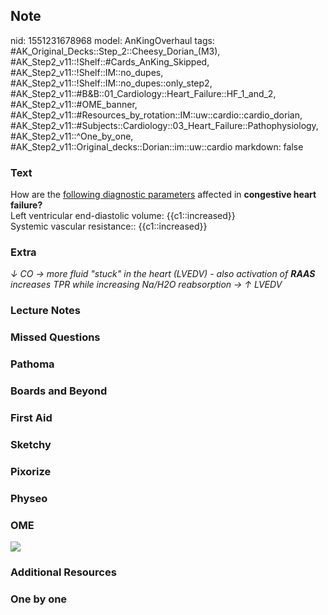 ## Note
nid: 1551231678968
model: AnKingOverhaul
tags: #AK_Original_Decks::Step_2::Cheesy_Dorian_(M3), #AK_Step2_v11::!Shelf::#Cards_AnKing_Skipped, #AK_Step2_v11::!Shelf::IM::no_dupes, #AK_Step2_v11::!Shelf::IM::no_dupes::only_step2, #AK_Step2_v11::#B&B::01_Cardiology::Heart_Failure::HF_1_and_2, #AK_Step2_v11::#OME_banner, #AK_Step2_v11::#Resources_by_rotation::IM::uw::cardio::cardio_dorian, #AK_Step2_v11::#Subjects::Cardiology::03_Heart_Failure::Pathophysiology, #AK_Step2_v11::^One_by_one, #AK_Step2_v11::Original_decks::Dorian::im::uw::cardio
markdown: false

### Text
<div>
  How are the <u>following diagnostic parameters</u> affected in
  <b>congestive heart failure?</b>
</div>
<div>
  Left ventricular end-diastolic volume: {{c1::increased}}
</div>
<div>
  Systemic vascular resistance:: {{c1::increased}}
</div>

### Extra
<div>
  <div>
    <i>↓ CO → more fluid "stuck" in the heart (LVEDV) - also
    activation of <b>RAAS</b> increases TPR while increasing Na/H2O
    reabsorption → ↑ LVEDV</i>
  </div>
</div>

### Lecture Notes


### Missed Questions


### Pathoma


### Boards and Beyond


### First Aid


### Sketchy


### Pixorize


### Physeo


### OME
<div class="ome-widget">
  <a href="https://onlinemeded.org?ref=anki"><img src=
  "_OME_AnkiFlashcards_General_7.png"></a>
</div>

### Additional Resources


### One by one

